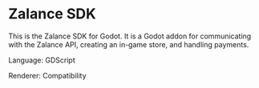 # Zalance SDK

This is the Zalance SDK for Godot. It is a Godot addon for communicating with the Zalance API, creating an in-game store, and handling payments.

Language: GDScript

Renderer: Compatibility


